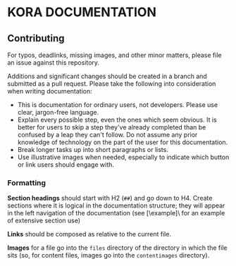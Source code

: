 # KORA DOCUMENTATION


## Contributing

For typos, deadlinks, missing images, and other minor matters, please file an issue against this repository. 

Additions and significant changes should be created in a branch and submitted as a pull request. Please take the following into consideration when writing documentation:

- This is documentation for ordinary users, not developers. Please use clear, jargon-free language. 
- Explain every possible step, even the ones which seem obvious. It is better for users to skip a step they've already completed than be confused by a leap they can't follow. Do not assume any prior knowledge of technology on the part of the user for this documentation.
- Break longer tasks up into short paragraphs or lists.
- Use illustrative images when needed, especially to indicate which button or link users should engage with.

### Formatting 
**Section headings** should start with H2 (`##`) and go down to H4. Create sections where it is logical in the documentation structure; they will appear in the left navigation of the documentation (see [\example]\ for an example of extensive section use)
  
**Links** should be composed as relative to the current file. 
 
**Images** for a file go into the `files` directory of the directory in which the file sits (so, for content files, images go into the `contentimages` directory). 
